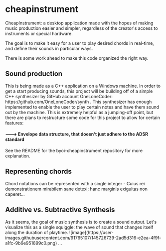 # cheapinstrument
CheapInstrument: a desktop application made with the hopes of making music production easier and simpler, regardless of the creator's access to instruments or special hardware.

The goal is to make it easy for a user to play desired chords in real-time, and define their sounds in particular ways.

There is some work ahead to make this code organized the right way.

<h2>Sound production</h2>
This is being made as a C++ application on a Windows machine. In order to get a start producing sounds, this project will be building off of a simple C++ synthesizer by GitHub account OneLoneCoder: https://github.com/OneLoneCoder/synth
. This synthesizer has enough implemented to enable the user to play certain notes and have them sound out by the machine. This is extremely helpful as a jumping-off point, but there are plans to restructure some code for this project to allow for certain features:

<h4>---> Envelope data structure, that doesn't just adhere to the ADSR standard</h4>
See the README for the byoi-cheapinstrument repository for more explanation.

<h2>Representing chords</h2>
Chord notations can be represented with a single integer - Cuius rei demonstrationem mirabilem sane detexi; hanc marginis exiguitas non caperet...

<h2>Additive vs. Subtractive Synthesis</h2>
As it seems, the goal of music synthesis is to create a sound output. Let's visualize this as a single squiggle: the wave of sound that changes itself along the duration of playtime.
![image](https://user-images.githubusercontent.com/91765107/145726739-2ad5d316-e2ea-4f9f-a1fc-9b6e951899c0.png)
...
